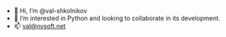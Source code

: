 - 👋 Hi, I’m @val-shkolnikov
- 👀 I’m interested in Python and looking to collaborate in its development.
- 📫 val@nvsoft.net
